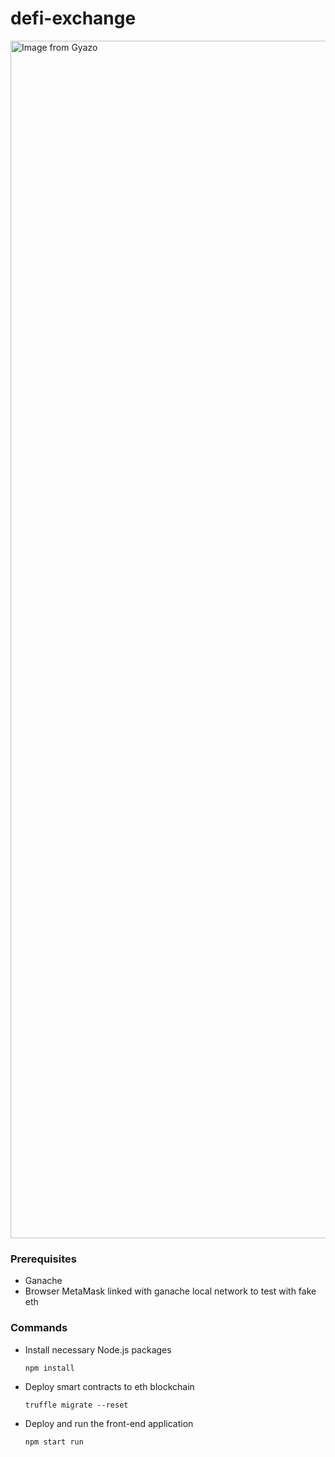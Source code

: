 # defi-exchange

<a href="https://gyazo.com/7dd41d57b1c015f9b8f88336a0f35992"><img src="https://i.gyazo.com/7dd41d57b1c015f9b8f88336a0f35992.gif" alt="Image from Gyazo" width="1916"/></a>

### Prerequisites
- Ganache
- Browser MetaMask linked with ganache local network to test with fake eth


### Commands

- Install necessary Node.js packages

      npm install
      
- Deploy smart contracts to eth blockchain

      truffle migrate --reset
      
- Deploy and run the front-end application

      npm start run
